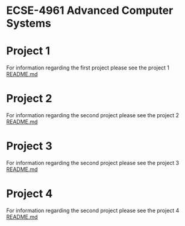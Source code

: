# ECSE-4961 Advanced Computer Systems 

# Project 1
For information regarding the first project please see the project 1 [README.md](https://github.com/HonakerM/ECSE-4961/blob/main/project%201/README.md)

# Project 2
For information regarding the second project please see the project 2 [README.md](https://github.com/HonakerM/ECSE-4961/blob/main/project%202/README.md)

# Project 3
For information regarding the second project please see the project 3 [README.md](https://github.com/HonakerM/ECSE-4961/blob/main/project%203/README.md)

# Project 4
For information regarding the second project please see the project 4 [README.md](https://github.com/HonakerM/ECSE-4961/blob/main/project%204/README.md)
